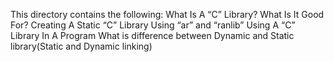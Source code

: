 This directory contains the following:
 What Is A “C” Library? What Is It Good For?
 Creating A Static “C” Library Using “ar” and “ranlib”
 Using A “C” Library In A Program
 What is difference between Dynamic and Static library(Static and Dynamic linking)
